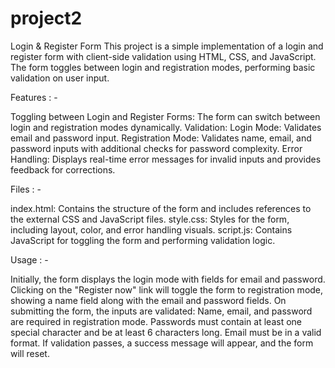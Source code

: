 # project2 

Login & Register Form
This project is a simple implementation of a login and register form with client-side validation using HTML, CSS, and JavaScript. The form toggles between login and registration modes, performing basic validation on user input.

Features : -

Toggling between Login and Register Forms: The form can switch between login and registration modes dynamically.
Validation:
Login Mode: Validates email and password input.
Registration Mode: Validates name, email, and password inputs with additional checks for password complexity.
Error Handling: Displays real-time error messages for invalid inputs and provides feedback for corrections.

Files : -

index.html: Contains the structure of the form and includes references to the external CSS and JavaScript files.
style.css: Styles for the form, including layout, color, and error handling visuals.
script.js: Contains JavaScript for toggling the form and performing validation logic.

Usage : -

Initially, the form displays the login mode with fields for email and password.
Clicking on the "Register now" link will toggle the form to registration mode, showing a name field along with the email and password fields.
On submitting the form, the inputs are validated:
Name, email, and password are required in registration mode.
Passwords must contain at least one special character and be at least 6 characters long.
Email must be in a valid format.
If validation passes, a success message will appear, and the form will reset.
